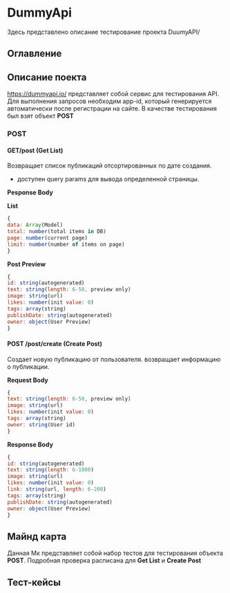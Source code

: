 # DummyApi
Здесь представлено описание тестирование проекта DuumyAPI/

## Оглавление

## Описание поекта
https://dummyapi.io/ представляет собой сервис для тестирования API. Для выполнения запросов необходим app-id, который генерируется автоматически после регистрации на сайте. В качестве тестирования был взят объект **POST** 

### POST

#### GET/post (Get List)
Возвращает список публикаций отсортированных по дате создания.
- доступен query params для вывода определенной страницы.

**Pesponse Body**

**List**
```js
{
data: Array(Model)
total: number(total items in DB)
page: number(current page)
limit: number(number of items on page)
}
```

**Post Preview**

```js
{
id: string(autogenerated)
text: string(length: 6-50, preview only)
image: string(url)
likes: number(init value: 0)
tags: array(string)
publishDate: string(autogenerated)
owner: object(User Preview)
}
```

#### POST /post/create (Create Post)
Создает новую публикацию от пользователя. возвращает информацию о публикации.

**Request Body**

```js
{
text: string(length: 6-50, preview only)
image: string(url)
likes: number(init value: 0)
tags: array(string)
owner: string(User id)
}
```
**Response Body**

```js
{
id: string(autogenerated)
text: string(length: 6-1000)
image: string(url)
likes: number(init value: 0)
link: string(url, length: 6-200)
tags: array(string)
publishDate: string(autogenerated)
owner: object(User Preview)
}
```

## Майнд карта
Данная Мк представляет собой набор тестов для тестирования объекта **POST**. Подробная проверка расписана для **Get List** и **Create Post**

## Тест-кейсы
